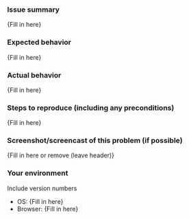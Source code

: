 ### Issue summary

{Fill in here}

### Expected behavior

{Fill in here}

### Actual behavior

{Fill in here}

### Steps to reproduce (including any preconditions)

{Fill in here}

### Screenshot/screencast of this problem (if possible)

{Fill in here or remove (leave header)}

### Your environment

Include version numbers

- OS: {Fill in here}
- Browser: {Fill in here}
